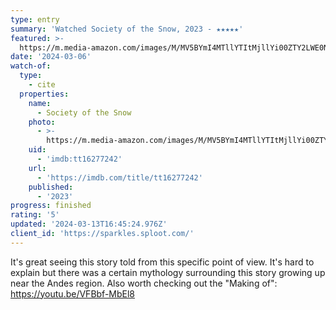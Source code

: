 ```yaml
---
type: entry
summary: 'Watched Society of the Snow, 2023 - ★★★★★'
featured: >-
  https://m.media-amazon.com/images/M/MV5BYmI4MTllYTItMjllYi00ZTY2LWE0NmQtNjBmZWQ2ZmE4NjQ2XkEyXkFqcGdeQXVyMTEzMTI1Mjk3._V1_SX300.jpg
date: '2024-03-06'
watch-of:
  type:
    - cite
  properties:
    name:
      - Society of the Snow
    photo:
      - >-
        https://m.media-amazon.com/images/M/MV5BYmI4MTllYTItMjllYi00ZTY2LWE0NmQtNjBmZWQ2ZmE4NjQ2XkEyXkFqcGdeQXVyMTEzMTI1Mjk3._V1_SX300.jpg
    uid:
      - 'imdb:tt16277242'
    url:
      - 'https://imdb.com/title/tt16277242'
    published:
      - '2023'
progress: finished
rating: '5'
updated: '2024-03-13T16:45:24.976Z'
client_id: 'https://sparkles.sploot.com/'
---
```

It's great seeing this story told from this specific point of view. It's hard to explain but there was a certain mythology surrounding this story growing up near the Andes region. Also worth checking out the "Making of": https://youtu.be/VFBbf-MbEl8
